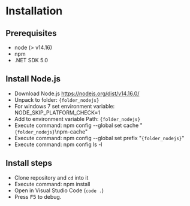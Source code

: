 # Installation

## Prerequisites 

- node (> v14.16)
- npm 
- .NET SDK 5.0

## Install Node.js

- Download Node.js https://nodejs.org/dist/v14.16.0/
- Unpack to folder: `{folder_nodejs}`
- For windows 7 set environment variable: NODE_SKIP_PLATFORM_CHECK=1
- Add to environment variable Path: `{folder_nodejs}`
- Execute command: npm config --global set cache "`{folder_nodejs}`\\npm-cache"
- Execute command: npm config --global set prefix "`{folder_nodejs}`"
- Execute command: npm config ls -l

## Install steps

- Clone repository and `cd` into it
- Execute command: npm install
- Open in Visual Studio Code (`code .`)
- Press <kbd>F5</kbd> to debug.
